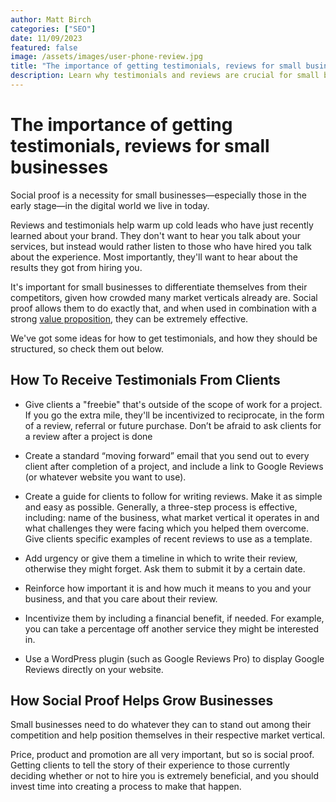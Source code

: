 ```yaml
---
author: Matt Birch
categories: ["SEO"]
date: 11/09/2023
featured: false
image: /assets/images/user-phone-review.jpg
title: "The importance of getting testimonials, reviews for small businesses"
description: Learn why testimonials and reviews are crucial for small businesses, helping to build trust, boost credibility, and attract new customers by showcasing positive experiences from satisfied clients.
---
```


# The importance of getting testimonials, reviews for small businesses

Social proof is a necessity for small businesses—especially those in the early stage—in the digital world we live in today.

Reviews and testimonials help warm up cold leads who have just recently learned about your brand. They don't want to hear you talk about your services, but instead would rather listen to those who have hired you talk about the experience. Most importantly, they'll want to hear about the results they got from hiring you.

It's important for small businesses to differentiate themselves from their competitors, given how crowded many market verticals already are. Social proof allows them to do exactly that, and when used in combination with a strong [value proposition](https://www.investopedia.com/terms/v/valueproposition.asp), they can be extremely effective.

We've got some ideas for how to get testimonials, and how they should be structured, so check them out below.

## How To Receive Testimonials From Clients

- Give clients a "freebie" that's outside of the scope of work for a project. If you go the extra mile, they'll be incentivized to reciprocate, in the form of a review, referral or future purchase. Don’t be afraid to ask clients for a review after a project is done

- Create a standard “moving forward” email that you send out to every client after completion of a project, and include a link to Google Reviews (or whatever website you want to use).

- Create a guide for clients to follow for writing reviews. Make it as simple and easy as possible. Generally, a three-step process is effective, including: name of the business, what market vertical it operates in and what challenges they were facing which you helped them overcome. Give clients specific examples of recent reviews to use as a template.

- Add urgency or give them a timeline in which to write their review, otherwise they might forget. Ask them to submit it by a certain date.

- Reinforce how important it is and how much it means to you and your business, and that you care about their review.

- Incentivize them by including a financial benefit, if needed. For example, you can take a percentage off another service they might be interested in.

- Use a WordPress plugin (such as Google Reviews Pro) to display Google Reviews directly on your website.

## How Social Proof Helps Grow Businesses

Small businesses need to do whatever they can to stand out among their competition and help position themselves in their respective market vertical.

Price, product and promotion are all very important, but so is social proof. Getting clients to tell the story of their experience to those currently deciding whether or not to hire you is extremely beneficial, and you should invest time into creating a process to make that happen.
